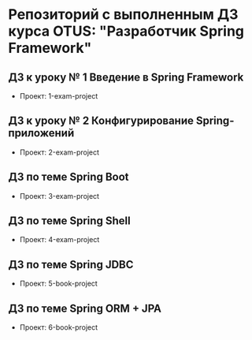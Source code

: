 # Репозиторий с выполненным ДЗ курса OTUS: "Разработчик Spring Framework"

## ДЗ к уроку № 1 Введение в Spring Framework
* Проект: 1-exam-project

## ДЗ к уроку № 2 Конфигурирование Spring-приложений
* Проект: 2-exam-project

## ДЗ по теме Spring Boot 
* Проект: 3-exam-project

## ДЗ по теме Spring Shell
* Проект: 4-exam-project

## ДЗ по теме Spring JDBC
* Проект: 5-book-project

## ДЗ по теме Spring ORM + JPA
* Проект: 6-book-project
